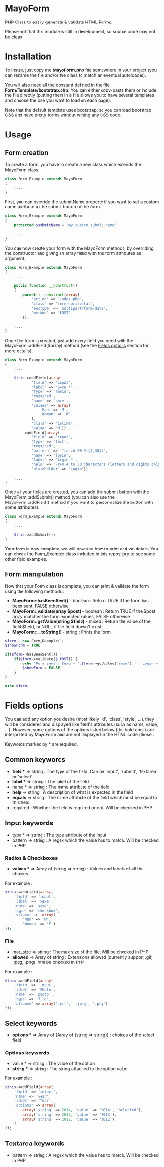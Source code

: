 MayoForm
========

PHP Class to easily generate &amp; validate HTML Forms.

Please not that this module is still in development, so source code may not be clean


<h1>Installation</h1>

To install, just copy the <strong>MayoForm.php</strong> file somewhere in your project (you can rename the file and/or the class to match
an eventual autoloader).

You will also need all the constant defined in the file <strong>Form/Template/bootstrap.php</strong>. You can either copy-paste them or
include the file directly (putting them in a file allows you to have several templates and choose the one you want to
load on each page).

Note that the default template uses bootstrap, so you can load bootstrap CSS and have pretty forms without writing any
CSS code.

<h1>Usage</h1>

<h2>Form creation</h2>

To create a form, you have to create a new class which extends the MayoForm class.

``` php
class Form_Example extends MayoForm
{
    ....
}
```

First, you can override the submitName property if you want to set a custom name attribute to the submit button of the form.

``` php
class Form_Example extends MayoForm
{
    protected $submitName = 'my_custom_submit_name'
    
    ....
}
```

You can now create your form with the MayoForm methods, by overriding the constructor and giving an array filled with the form attributes as argument.

``` php
class Form_Example extends MayoForm
{
    ....
    
    public function __construct()
    {
        parent::__construct(array(
            'action' => 'index.php',
            'class' => 'form-horizontal',
            'enctype' => 'multipart/form-data',
            'method' => 'POST'
        ));
    
    ....
}
```

Once the form is created, just add every field you need with the MayoForm::addField($array) method (see the <a href="#fields-options">Fields options</a> section for more details).

``` php
class Form_Example extends MayoForm
{
    ....
    
    $this->addField(array(
            'field' => 'input',
            'label' => 'Sexe *',
            'type' => 'radio',
            'required',
            'name' => 'sexe',
            'values' => array(
                'Man' => 'M',
                'Woman' => 'W'
            ),
            'class' => 'inline',
            'value' => 'M'))
        ->addField(array(
            'field' => 'input',
            'type' => 'text',
            'required',
            'pattern' => '^[a-zA-Z0-9]{4,30}$',
            'name' => 'login',
            'label' => 'Login *',
            'help' => 'From 4 to 30 characters (letters and digits only)',
            'placeholder' => 'Login'))
            
    ....
}
```

Once all your fields are created, you can add the submit button with the MayoForm::addSubmit() method (you can also use the MayoForm::addField() method if you want to personnalize the button with some attributes).

``` php
class Form_Example extends MayoForm
{
    ....
    
    $this->addSubmit();
}
```

Your form is now complete, we will now see how to print and validate it. You can check the Form_Example class included in this repository to see some other field examples.

<h2>Form manipulation</h2>

Now that your Form class is complete, you can print & validate the form using the following methods :

- <strong>MayoForm::hasBeenSent()</strong> - boolean : Return TRUE if the form has been sent, FALSE otherwise
- <strong>MayoForm::validate(array $post)</strong> - boolean : Return TRUE if the $post array matches the form expected values, FALSE otherwise
- <strong>MayoForm::getValue(string $field)</strong> - mixed : Return the value of the field $field, or NULL if the field doesn't exist
- <strong>MayoForm::__toString()</strong> - string : Prints the form

``` php
$form = new Form_Example();
$showForm = TRUE;

if($form->hasBeenSent()) {
    if($form->validate($_POST)) {
        echo 'Form sent : Sexe = '.$form->getValue('sexe').' - Login = '.$form->getValue('login');
        $showForm = FALSE;
    }
}

echo $form;
```

<h1>Fields options</h1>

You can add any option you desire (most likely 'id', 'class', 'style', ...), they will be considered and displayed like field's attributes (such as name, value, ...).
However, some options of the options listed below (the bold ones) are interpreted by MayoForm and are not displayed in the HTML code (those .

Keywords marked by * are required.

<h2>Common keywords</h2>

- <strong>field *</strong> => string : The type of the field. Can be 'input', 'submit', 'textarea' or 'select'
- <strong>label *</strong> => string : The label of the field
- name * => string : The name attribute of the field
- <strong>help</strong> => string : A description of what is expected in the field
- <strong>equals</strong> => string : The name attribute of the field which must be equal to this field
- required : Whether the field is required or not. Will be checked in PHP

<h2>Input keywords</h2>

- type * => string : The type attribute of the input
- pattern => string : A regex which the value has to match. Will be checked in PHP

<h3>Radios & Checkboxes</h3>

- <strong>values *</strong> => Array of (string => string) : Values and labels of all the choices

For example :
``` php
$this->addField(array(
    'field' => 'input',
    'label' => 'Sexe',
    'name' => 'sexe',
    'type' => 'checkbox',
    'values' =>  array(
        'Man' => 'M',
        'Woman' => 'F')
));
```

<h3>File</h3>

- max_size => string : The max size of the file. Will be checked in PHP
- <strong>allowed</strong> => Array of string : Extensions allowed (currently support .gif, .jpeg, .png). Will be checked in PHP

For example :
``` php
$this->addField(array(
    'field' => 'input',
    'label' => 'Photo',
    'name' => 'photo',
    'type' => 'file',
    'allowed' => array('.gif', '.jpeg', '.png')
));
```

<h2>Select keywords</h2>

- <strong>options *</strong> => Array of (Array of (string => string)) : choices of the select field

<h3>Options keywords</h3>

- value * => string : The value of the option
- <strong>string *</strong> => string : The string attached to the option value

For example :
``` php
$this->addField(array(
    'field' => 'select',
    'name' => 'year',
    'label' => 'Year',
    'options' => array(
        array('string' => 2014, 'value' => '2014', 'selected'),
        array('string' => 2013, 'value' => '2013'),
        array('string' => 2012, 'value' => '2012')
    )
));
```

<h2>Textarea keywords</h2>

- pattern => string : A regex which the value has to match. Will be checked in PHP

